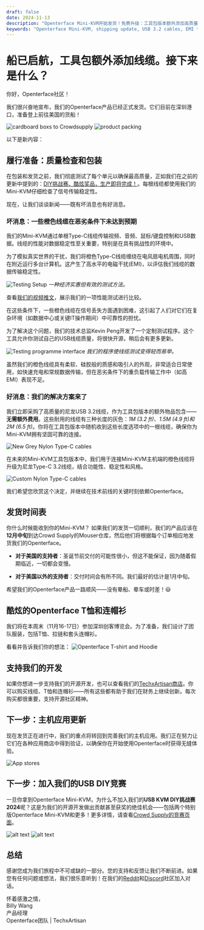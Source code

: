 ```yaml
---
draft: false
date: 2024-11-13
description: "Openterface Mini-KVM开始发货！免费升级：工具包版本额外添加高质量USB 3.2线缆。产品正在运往美国，预计12月中旬交付。另外：EMI测试结果、商品发布和DIY挑战赛提醒。"
keywords: "Openterface Mini-KVM, shipping update, USB 3.2 cables, EMI testing, quality control, product delivery, cable upgrade, tech merchandise, USB KVM DIY Challenge, Crowd Supply warehouse, international shipping, cable testing tool, open source development, TechxArtisan shop"
---
```


# 船已启航，工具包额外添加线缆。接下来是什么？

你好，Openterface社区！

我们很兴奋地宣布，我们的Openterface产品已经正式发货。它们目前在深圳港口，准备登上前往美国的货船！

![cardboard boxs to Crowdsupply](https://www.crowdsupply.com/img/fa1e/e8712da8-fb16-4947-9ce7-56c261c4fa1e/241107-s_jpg_gallery-lg.jpg)
![product packing](https://www.crowdsupply.com/img/fa1e/e8712da8-fb16-4947-9ce7-56c261c4fa1e/241107-s_jpg_gallery-lg.jpg)

以下是新内容：

## 履行准备：质量检查和包装

在包装和发货之前，我们彻底测试了每个单元以确保最高质量，正如我们在之前的更新中提到的：[DIY挑战赛、酷炫奖品，生产即将完成！](https://www.crowdsupply.com/techxartisan/openterface-mini-kvm/updates/diy-challenge-cool-prizes-and-production-nears-the-finish-line)。每根线缆都使用我们的Mini-KVM仔细检查了信号传输稳定性。

现在，让我们谈谈新闻——既有坏消息也有好消息。

### 坏消息：一些橙色线缆在恶劣条件下未达到预期

我们的Mini-KVM通过单根Type-C线缆传输视频、音频、鼠标/键盘控制和USB数据。线缆的性能对数据稳定性至关重要，特别是在具有挑战性的环境中。

为了模拟真实世界的干扰，我们将橙色Type-C线缆缠绕在电风扇电机周围，同时在附近运行多台计算机。这产生了高水平的电磁干扰(EMI)，以评估我们线缆的数据传输稳定性。

![Testing Setup](https://www.crowdsupply.com/img/582f/cf618b42-e6ea-41dc-9fc9-7c9f2443582f/241107-0_jpg_gallery-lg.jpg)
*一种经济实惠但有效的测试方法。*

查看[我们的视频推文](https://x.com/TechxArtisan/status/1856559677296816347)，展示我们的一项性能测试进行比较。

在这些条件下，一些橙色线缆在信号丢失方面遇到困难，这引起了人们对它们在复杂环境（如数据中心或关键IT操作期间）中可靠性的担忧。

为了解决这个问题，我们的技术总监Kevin Peng开发了一个定制测试程序。这个工具允许你测试自己的USB线缆质量，将很快开源，稍后会有更多更新。

![Testing programme interface](https://www.crowdsupply.com/img/edad/3a30e668-b0e4-4a2d-ace3-446292d6edad/241107-1_jpg_md-xl.jpg)
*我们的程序使线缆测试变得轻而易举。*

虽然我们的橙色线缆具有柔软、硅胶般的质感和吸引人的外观，非常适合日常使用，如快速充电和常规数据传输，但在恶劣条件下的重负载传输工作中（如高EMI）表现不足。

### 好消息：我们的解决方案来了

我们立即采购了高质量的尼龙USB 3.2线缆，作为工具包版本的额外物品包含——**无需额外费用**。这些耐用的线缆有三种长度的灰色：*1M (3.2 ft)*、*1.5M (4.9 ft)*和*2M (6.5 ft)*。你将在工具包版本中随机收到这些长度选项中的一根线缆，确保你为Mini-KVM拥有坚固可靠的连接。

![New Grey Nylon Type-C cables](https://www.crowdsupply.com/img/ec4c/0490dce1-7209-404e-bc3c-894de726ec4c/241107-2_jpg_md-xl.jpg)

在未来的Mini-KVM工具包版本中，我们用于连接Mini-KVM主机端的橙色线缆将升级为尼龙Type-C 3.2线缆，结合功能性、稳定性和风格。

![Custom Nylon Type-C cables](https://www.crowdsupply.com/img/1f6b/27fa6407-e058-4cf1-82f5-d788c8fa1f6b/241107-3_jpg_md-xl.jpg)

我们希望您欣赏这个决定，并继续在技术前线的关键时刻依赖Openterface。

## 发货时间表
你什么时候能收到你的Mini-KVM？
如果我们的发货一切顺利，我们的产品应该在**12月中旬**到达Crowd Supply的Mouser仓库，然后他们将根据每个订单相应地发货我们的Openterface。

- **对于美国的支持者**：圣诞节前交付的可能性很小，但这不能保证，因为随着假期临近，一切都会变慢。

- **对于美国以外的支持者**：交付时间会有所不同。我们最好的估计是1月中旬。

希望我们的Openterface产品一路顺风——没有晕船、晕车或时差！😃

## 酷炫的Openterface T恤和连帽衫

我们将在本周末（11月16-17日）参加深圳创客博览会。为了准备，我们设计了团队服装，包括T恤、拉链和套头连帽衫。

看看并告诉我们你的想法：
![Openterface T-shirt and Hoodie](https://www.crowdsupply.com/img/b669/000e2c39-c738-48c2-96c4-14c822acb669/241107-c_jpg_md-xl.jpg)

## 支持我们的开发

如果你想进一步支持我们的开源开发，也可以查看我们的[TechxArtisan商店](https://shop.techxartisan.com/)。你可以购买线缆、T恤和连帽衫——所有这些都有助于我们在财务上继续创新。每次购买都很重要，支持开源社区精神。

## 下一步：主机应用更新

现在发货正在进行中，我们的重点将转回到完善我们的主机应用。我们正在努力让它们在各种应用商店中得到验证，以确保你在开始使用Openterface时获得无缝体验。

![App stores](https://www.crowdsupply.com/img/eeed/f4a77105-24d0-4c43-96f9-5a1383c7eeed/241107-4_png_md-xl.jpg)

## 下一步：加入我们的USB DIY竞赛

一旦你拿到Openterface Mini-KVM，为什么不加入我们的**USB KVM DIY挑战赛2024**呢？这是为我们的开源开发做出贡献甚至获奖的绝佳机会——包括两个特别版Openterface Mini-KVM和更多！更多详情，请查看[Crowd Supply的竞赛页面](https://www.crowdsupply.com/techxartisan/usb-kvm-diy-challenge-2024)。

![alt text](https://www.crowdsupply.com/img/3dca/b5afab10-8174-4eb2-b3d7-222844333dca/usb-kvm-diy-2024-logo-1.svg)
![alt text](https://www.crowdsupply.com/img/59e4/b021e19a-21ed-4ba1-840e-1d20877159e4/openterface-241017-03-jpg-md-xl_jpg_gallery-lg.jpg)

## 总结

感谢您成为我们旅程中不可或缺的一部分。您的支持和反馈让我们不断前进。如果您有任何问题或想法，我们很乐意听到！在我们的[Reddit](https://openterface.com/reddit)和[Discord](https://openterface.com/discord)社区加入对话。

怀着感激之情，  
Billy Wang  
产品经理  
Openterface团队 | TechxArtisan
